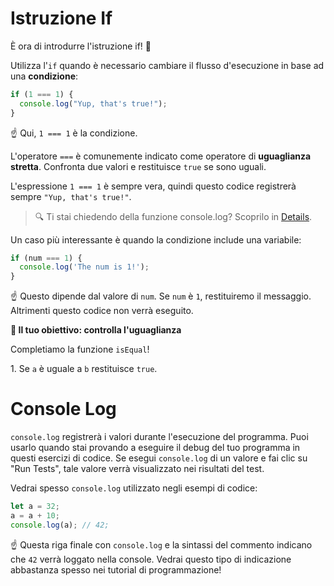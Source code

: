 # Istruzione If

È ora di introdurre l'istruzione if! 🎉

Utilizza l'`if` quando è necessario cambiare il flusso d'esecuzione in base ad una **condizione**:

```js
if (1 === 1) {
  console.log("Yup, that's true!");
}
```

☝️ Qui, `1 === 1` è la condizione.

L'operatore `===` è comunemente indicato come operatore di **uguaglianza stretta**. Confronta due valori e restituisce `true` se sono uguali.

L'espressione `1 === 1` è sempre vera, quindi questo codice registrerà sempre `"Yup, that's true!"`.

> 🔍 Ti stai chiedendo della funzione console.log? Scoprilo in [Details](https://university.alchemy.com/course/js/sc/5d7feb8309d5ed335cbf092c/stage/5d7febe809d5ed335cbf092d?tab=details).

Un caso più interessante è quando la condizione include una variabile:

```js
if (num === 1) {
  console.log('The num is 1!');
}
```

☝️ Questo dipende dal valore di `num`. Se `num` è `1`, restituiremo il messaggio. Altrimenti questo codice non verrà eseguito.

**🏁 Il tuo obiettivo: controlla l'uguaglianza**

Completiamo la funzione `isEqual`!

1\. Se `a` è uguale a `b` restituisce `true`.

# Console Log

`console.log` registrerà i valori durante l'esecuzione del programma. Puoi usarlo quando stai provando a eseguire il debug del tuo programma in questi esercizi di codice. Se esegui `console.log` di un valore e fai clic su "Run Tests", tale valore verrà visualizzato nei risultati del test.

Vedrai spesso `console.log` utilizzato negli esempi di codice:

```js
let a = 32;
a = a + 10;
console.log(a); // 42;
```

☝️ Questa riga finale con `console.log` e la sintassi del commento indicano che `42` verrà loggato nella console. Vedrai questo tipo di indicazione abbastanza spesso nei tutorial di programmazione!
